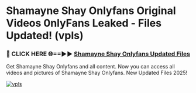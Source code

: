 # Shamayne Shay Onlyfans Original Videos 0nlyFans Leaked - Files Updated! (vpls)

<h3>🔴 CLICK HERE 🌐==►► <a href="https://tinyurl.com/x26r9saj" rel="nofollow">Shamayne Shay Onlyfans Updated Files</a></h3>

Get Shamayne Shay Onlyfans and all content. Now you can access all videos and pictures of Shamayne Shay Onlyfans. New Updated Files 2025!

[![vpls](https://i.imgur.com/LkgZPqh.gif)](https://tinyurl.com/x26r9saj)
